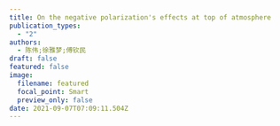 ```yaml
---
title: On the negative polarization's effects at top of atmosphere
publication_types:
  - "2"
authors:
  - 陈伟;徐雅梦;傅钦民
draft: false
featured: false
image:
  filename: featured
  focal_point: Smart
  preview_only: false
date: 2021-09-07T07:09:11.504Z
---
```

